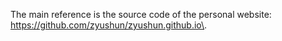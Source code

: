 The main reference is the source code of the personal website: https://github.com/zyushun/zyushun.github.io\.
